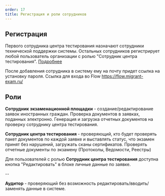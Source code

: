 ```yaml
---
order: 17
title: Регистрация и роли сотрудников
---
```


## **Регистрация**

Первого сотрудника центра тестирования назначают сотрудники технической поддержки системы. Остальных сотрудников регистрирует любой пользователь организации с ролью "Сотрудник центра тестирования". [Подробнее](https://informa.gitbook.io/immigraciya/flow.-rabota-s-dokumentami/registraciya-i-roli-sotrudnikov/kak-zaregistrirovat-zablokirovat-sotrudnikov)

После добавления сотрудника в систему ему на почту придет ссылка на установку пароля. Ссылка для входа во Flow <https://flow.migrant-exam.ru/>

## **Роли**

**Сотрудник экзаменационной площадки** \- создание/редактирование заявок иностранных граждан. Проверка документов в заявках, поданных электронно. Генерация и загрузка отчетных документов на проверку сотруднику центра тестирования.

**Сотрудник центра тестирования** - проверяющий, кто будет проверять пакет документов по каждой заявке и выставлять статус, что экзамен принят без нарушений, загружать сканы сертификатов. Проверять отчетные документы по экзамену (Протоколы, Ведомости, Реестры)

Для пользователей с ролью **Сотрудник центра тестирования** доступна кнопка "Редактировать" в блоке личные данные по заявке.

\--

**Аудитор** - проверяющий без возможность редактировать/вводить/заменять данные в системе.